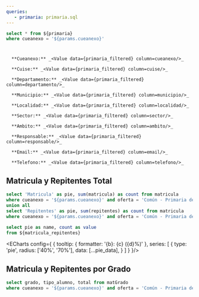```yaml
---
queries:
   - primaria: primaria.sql
---
```


```sql primaria_filtered
select * from ${primaria}
where cueanexo = '${params.cueanexo}'
```

# <Value data={primaria_filtered} column=nombre/> 

<Accordion class="rounded-xl bg-gray-50 px-4 mt-4">
  <AccordionItem title="Ver Detalles" class="border-none">

      **Cueanexo:** _<Value data={primaria_filtered} column=cueanexo/>_

      **Cuise:** _<Value data={primaria_filtered} column=cuise/>_

      **Departamento:** _<Value data={primaria_filtered} column=departamento/>_

      **Municipio:** _<Value data={primaria_filtered} column=municipio/>_

      **Localidad:** _<Value data={primaria_filtered} column=localidad/>_

      **Sector:** _<Value data={primaria_filtered} column=sector/>_

      **Ambito:** _<Value data={primaria_filtered} column=ambito/>_

      **Responsable:** _<Value data={primaria_filtered} column=responsable/>_

      **Email:** _<Value data={primaria_filtered} column=email/>_

      **Telefono:** _<Value data={primaria_filtered} column=telefono/>_

   </AccordionItem>
</Accordion>

## Matricula y Repitentes Total

```sql matricula_repitentes
select 'Matricula' as pie, sum(matricula) as count from matricula
where cueanexo = '${params.cueanexo}' and oferta = 'Común - Primaria de 7 años '
union all
select 'Repitentes' as pie, sum(repitentes) as count from matricula
where cueanexo = '${params.cueanexo}' and oferta = 'Común - Primaria de 7 años '
```

```sql pie_data
select pie as name, count as value
from ${matricula_repitentes}
```

<ECharts config={
   {
      tooltip: {
         formatter: '{b}: {c} ({d}%)'
      },
      series: [
         {
            type: 'pie',
            radius: ['40%', '70%'],
            data: [...pie_data],
         }
      ]
   }
}/>

## Matricula y Repitentes por Grado

```sql matricula_grado
select grado, tipo_alumno, total from matGrado
where cueanexo = '${params.cueanexo}' and oferta = 'Común - Primaria de 7 años '
```

<BarChart 
    data={matricula_grado}
    x=grado
    y=total
    series=tipo_alumno
    type=grouped
    sort=false
    showAllXAxisLabels=true
/>